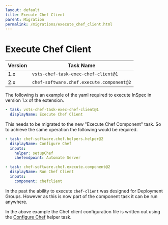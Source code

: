 ```yaml
---
layout: default
title: Execute Chef Client
parent: Migration
permalink: /migrations/execute_chef_client.html
---
```


# Execute Chef Client

| Version | Task Name |
|---|---|
| 1.x | `vsts-chef-task-exec-chef-client@1` |
| 2.x | `chef-software.chef.execute.component@2` | 

The following is an example of the yaml required to execute InSpec in version 1.x of the extension.

```yaml
- task: vsts-chef-task-exec-chef-client@1
  displayName: Execute Chef Client
```

This needs to be migrated to the new "Execute Chef Component" task. So to achieve the same operation the following would be required.

```yaml
- task: chef-software.chef.helpers.helper@2
  displayName: Configure Chef
  inputs: 
    helper: setupChef
    chefendpoint: Automate Server

- task: chef-software.chef.execute.component@2
  displayName: Run Chef Client
  inputs:
    component: chefclient
```

In the past the ability to execute `chef-client` was designed for Deployment Groups. However as this is now part of the component task it can be run anywhere.

In the above example the Chef client configuration file is written out using the [Configure Chef](/tasks/helpers/setup_chef.html) helper task.